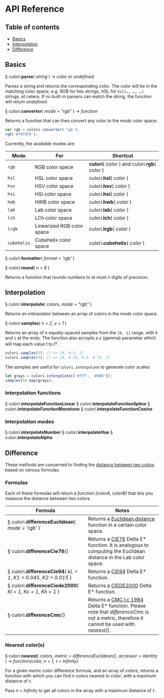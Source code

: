 # API Reference

## Table of contents

* [Basics](#basics)
* [Interpolation](#interpolation)
* [Difference](#difference)

## Basics

§ culori.__parse__( _string_ ) → _color_ or _undefined_

Parses a string and returns the corresponding _color_. The color will be in the matching color space, e.g. RGB for hex strings, HSL for `hsl(…, …, …)` strings, et cetera. If no built-in parsers can match the string, the function will return _undefined_.

§ culori.__converter__( _mode = "rgb"_ ) → _function_

Returns a function that can then convert any color to the _mode_ color space:

```js
var rgb = culori.converter('rgb');
rgb('#f0f0f0');
```

Currently, the available modes are: 

Mode | For | Shortcut
---- | --- | --------
`rgb` | RGB color space | __culori__( _color_ )  and culori.__rgb__( _color_ )
`hsl` | HSL color space | culori.__hsl__( _color_ ) 
`hsv` | HSV color space | culori.__hsv__( _color_ )
`hsi` | HSI color space | culori.__hsi__( _color_ )
`hwb` | HWB color space | culori.__hwb__( _color_ )
`lab` | Lab color space | culori.__lab__( _color_ ) 
`lch` | LCh color space | culori.__lch__( _color_ )
`lrgb`| Linearized RGB color space | culori.__lrgb__( _color_ )
`cubehelix` | Cubehelix color space | culori.__cubehelix__( _color_ )

§ culori.__formatter__( _format = 'rgb'_ )

§ culori.__round__( _n = 8_ )

Returns a function that rounds numbers to at most _n_ digits of precision.

## Interpolation

§ culori.__interpolate__( _colors_, _mode = "rgb"_ )

Returns an interpolator between an array of colors in the _mode_ color space.

§ culori.__samples__( _n = 2_, _γ = 1_ )

Returns an array of _n_ equally-spaced samples from the `[0, 1]` range, with `0` and `1` at the ends. The function also accepts a _γ_ (gamma) parameter which will map each value _t_ to _t_<sup>γ</sup>.

```js
culori.samples(3); // => [0, 0.5, 1]
culori.samples(5); // => [0, 0.25, 0.5, 0.75, 1]
```

The samples are useful for `culori.interpolate` to generate color scales:

```js
let grays = culori.interpolate(['#fff', '#000']);
samples(5).map(grays);
```

### Interpolation functions

§ culori.__interpolateFunctionLinear__
§ culori.__interpolateFunctionSpline__
§ culori.__interpolateFunctionMonotone__
§ culori.__interpolateFunctionCosine__

### Interpolation modes

§ culori.__interpolateNumber__
§ culori.__interpolateHue__
§ culori.__interpolateAlpha__

## Difference

These methods are concerned to finding the [distance between two colors](https://en.wikipedia.org/wiki/Color_difference) based on various formulas.

### Formulas

Each of these formulas will return a _function (colorA, colorB)_ that lets you measure the distance between two colors. 

Formula | Notes
------- | -----
§ culori.__differenceEuclidean__( _mode = 'rgb'_ ) | Returns a [Euclidean distance](https://en.wikipedia.org/wiki/Color_difference#Euclidean) function in a certain color space.
§ culori.__differenceCie76__() | Returns a [CIE76](https://en.wikipedia.org/wiki/Color_difference#CIE76) Delta E* function. It is analogous to computing the Euclidean distance in the Lab color space.
§ culori.__differenceCie94__( _kL = 1_, _K1 = 0.045_, _K2 = 0.015_ ) | Returns a [CIE94](https://en.wikipedia.org/wiki/Color_difference#CIE94) Delta E* function.
§ culori.__differenceCiede2000__( _Kl = 1_, _Kc = 1_, _Kh = 1_ ) | Returns a [CIEDE2000](https://en.wikipedia.org/wiki/Color_difference#CIEDE2000) Delta E* function.
§ culori.__differenceCmc__() |  Returns a [CMC l:c 1984](https://en.wikipedia.org/wiki/Color_difference#CMC_l:c_(1984)) Delta E* function. Please note that _differenceCmc_ is not a metric, therefore it cannot be used with _nearest()_.

### Nearest color(s)

§ culori.__nearest__( _colors_, _metric = differenceEuclidean()_, _accessor = identity_ ) → _function(color, n = 1, τ = Infinity)_.

For a given _metric_ color difference formula, and an array of _colors_, returns a function with which you can find _n_ colors nearest to _color_, with a maximum distance of _τ_.

Pass _n = Infinity_ to get all colors in the array with a maximum distance of _τ_.

